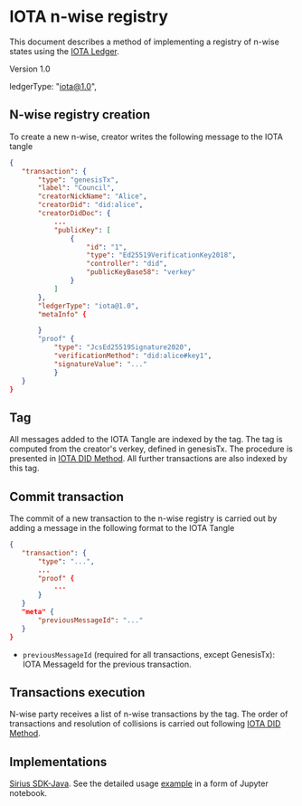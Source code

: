 # IOTA n-wise registry

This document describes a method of implementing a registry of n-wise states using the [IOTA Ledger](https://www.iota.org/).

Version 1.0

ledgerType: "iota@1.0",

## N-wise registry creation

To create a new n-wise, creator writes the following message to the IOTA tangle
 
 ```json
{
    "transaction": {
        "type": "genesisTx",
        "label": "Council",
        "creatorNickName": "Alice",
        "creatorDid": "did:alice",
        "creatorDidDoc": {
            ...
            "publicKey": [
                {
                    "id": "1",
                    "type": "Ed25519VerificationKey2018",
                    "controller": "did",
                    "publicKeyBase58": "verkey"
                }
            ]
        },
        "ledgerType": "iota@1.0",
        "metaInfo" {

        }
        "proof" {
            "type": "JcsEd25519Signature2020",
            "verificationMethod": "did:alice#key1",
            "signatureValue": "..."
            }
    }
}
 ```

 ## Tag

All messages added to the IOTA Tangle are indexed by the tag. The tag is computed from the creator's verkey, defined in genesisTx. The procedure is presented in [IOTA DID Method](https://wiki.iota.org/identity.rs/specs/did/iota_did_method_spec#iota-tag). All further transactions are also indexed by this tag.

## Commit transaction

The commit of a new transaction to the n-wise registry is carried out by adding a message in the following format to the IOTA Tangle

 ```json
{
    "transaction": {
        "type": "...",
        ...
        "proof" {
            ...
        }
    }
    "meta" {
        "previousMessageId": "..."
    }
}
 ```

 - `previousMessageId` (required for all transactions, except GenesisTx): IOTA MessageId for the previous transaction.

## Transactions execution

N-wise party receives a list of n-wise transactions by the tag.
The order of transactions and resolution of collisions is carried out following [IOTA DID Method](https://wiki.iota.org/identity.rs/specs/did/iota_did_method_spec).

## Implementations

[Sirius SDK-Java](https://github.com/Sirius-social/sirius-sdk-java/). See the detailed usage [example](https://github.com/Sirius-social/Notebooks/blob/main/notebooks/NwiseJava.ipynb) in a form of Jupyter notebook.